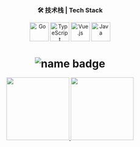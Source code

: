 <h3 align="center">🛠 技术栈 | Tech Stack</h3>

<p align="center">
  <img src="https://cdn.jsdelivr.net/gh/devicons/devicon/icons/go/go-original.svg" alt="Go" width="50" height="50"/>
  <img src="https://cdn.jsdelivr.net/gh/devicons/devicon/icons/typescript/typescript-original.svg" alt="TypeScript" width="50" height="50"/>
  <img src="https://cdn.jsdelivr.net/gh/devicons/devicon/icons/vuejs/vuejs-original.svg" alt="Vue.js" width="50" height="50"/>
  <img src="https://cdn.jsdelivr.net/gh/devicons/devicon/icons/java/java-original.svg" alt="Java" width="50" height="50"/>
</p>

<h1 align="center">
  <img src="https://img.shields.io/badge/OuterCyrex-%F0%9F%94%A5%20Full%20Stack%20Explorer-blueviolet?style=for-the-badge&logo=github" alt="name badge" />
</h1>


<p align="center">
  <a href="https://github.com/OuterCyrex">
    <img height="165" src="https://github-readme-stats.vercel.app/api?username=OuterCyrex&show_icons=true&theme=vue" />
  </a>
  <a href="https://github.com/OuterCyrex">
    <img height="165" src="https://github-readme-stats.vercel.app/api/top-langs/?username=OuterCyrex&layout=compact&theme=vue&cache_seconds=60" />
  </a>
</p>












